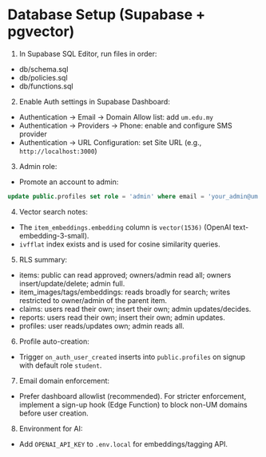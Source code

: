 # Database Setup (Supabase + pgvector)

1) In Supabase SQL Editor, run files in order:
- db/schema.sql
- db/policies.sql
- db/functions.sql

2) Enable Auth settings in Supabase Dashboard:
- Authentication → Email → Domain Allow list: add `um.edu.my`
- Authentication → Providers → Phone: enable and configure SMS provider
- Authentication → URL Configuration: set Site URL (e.g., `http://localhost:3000`)

3) Admin role:
- Promote an account to admin:
```sql
update public.profiles set role = 'admin' where email = 'your_admin@um.edu.my';
```

4) Vector search notes:
- The `item_embeddings.embedding` column is `vector(1536)` (OpenAI text-embedding-3-small).
- `ivfflat` index exists and is used for cosine similarity queries.

5) RLS summary:
- items: public can read approved; owners/admin read all; owners insert/update/delete; admin full.
- item_images/tags/embeddings: reads broadly for search; writes restricted to owner/admin of the parent item.
- claims: users read their own; insert their own; admin updates/decides.
- reports: users read their own; insert their own; admin updates.
- profiles: user reads/updates own; admin reads all.

6) Profile auto-creation:
- Trigger `on_auth_user_created` inserts into `public.profiles` on signup with default role `student`.

7) Email domain enforcement:
- Prefer dashboard allowlist (recommended). For stricter enforcement, implement a sign-up hook (Edge Function) to block non-UM domains before user creation.

8) Environment for AI:
- Add `OPENAI_API_KEY` to `.env.local` for embeddings/tagging API.
